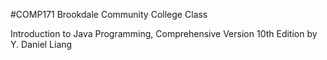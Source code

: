 #COMP171
 Brookdale Community College Class

Introduction to Java Programming, 
Comprehensive Version 10th Edition by Y. Daniel Liang
